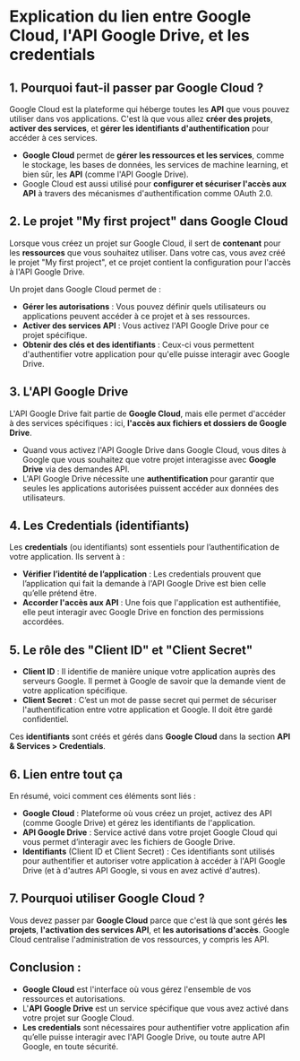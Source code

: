 # Explication du lien entre Google Cloud, l'API Google Drive, et les credentials

## 1. Pourquoi faut-il passer par Google Cloud ?
Google Cloud est la plateforme qui héberge toutes les **API** que vous pouvez utiliser dans vos applications. C'est là que vous allez **créer des projets**, **activer des services**, et **gérer les identifiants d'authentification** pour accéder à ces services.

- **Google Cloud** permet de **gérer les ressources et les services**, comme le stockage, les bases de données, les services de machine learning, et bien sûr, les **API** (comme l'API Google Drive).
- Google Cloud est aussi utilisé pour **configurer et sécuriser l'accès aux API** à travers des mécanismes d'authentification comme OAuth 2.0.

## 2. Le projet "My first project" dans Google Cloud
Lorsque vous créez un projet sur Google Cloud, il sert de **contenant** pour les **ressources** que vous souhaitez utiliser. Dans votre cas, vous avez créé le projet "My first project", et ce projet contient la configuration pour l'accès à l'API Google Drive.

Un projet dans Google Cloud permet de :
- **Gérer les autorisations** : Vous pouvez définir quels utilisateurs ou applications peuvent accéder à ce projet et à ses ressources.
- **Activer des services API** : Vous activez l'API Google Drive pour ce projet spécifique.
- **Obtenir des clés et des identifiants** : Ceux-ci vous permettent d'authentifier votre application pour qu'elle puisse interagir avec Google Drive.

## 3. L'API Google Drive
L'API Google Drive fait partie de **Google Cloud**, mais elle permet d'accéder à des services spécifiques : ici, **l'accès aux fichiers et dossiers de Google Drive**.

- Quand vous activez l'API Google Drive dans Google Cloud, vous dites à Google que vous souhaitez que votre projet interagisse avec **Google Drive** via des demandes API.
- L'API Google Drive nécessite une **authentification** pour garantir que seules les applications autorisées puissent accéder aux données des utilisateurs.

## 4. Les Credentials (identifiants)
Les **credentials** (ou identifiants) sont essentiels pour l’authentification de votre application. Ils servent à :
- **Vérifier l’identité de l’application** : Les credentials prouvent que l’application qui fait la demande à l'API Google Drive est bien celle qu’elle prétend être.
- **Accorder l'accès aux API** : Une fois que l'application est authentifiée, elle peut interagir avec Google Drive en fonction des permissions accordées.

## 5. Le rôle des "Client ID" et "Client Secret"
- **Client ID** : Il identifie de manière unique votre application auprès des serveurs Google. Il permet à Google de savoir que la demande vient de votre application spécifique.
- **Client Secret** : C’est un mot de passe secret qui permet de sécuriser l'authentification entre votre application et Google. Il doit être gardé confidentiel.

Ces **identifiants** sont créés et gérés dans **Google Cloud** dans la section **API & Services > Credentials**.

## 6. Lien entre tout ça
En résumé, voici comment ces éléments sont liés :
- **Google Cloud** : Plateforme où vous créez un projet, activez des API (comme Google Drive) et gérez les identifiants de l'application.
- **API Google Drive** : Service activé dans votre projet Google Cloud qui vous permet d’interagir avec les fichiers de Google Drive.
- **Identifiants** (Client ID et Client Secret) : Ces identifiants sont utilisés pour authentifier et autoriser votre application à accéder à l'API Google Drive (et à d'autres API Google, si vous en avez activé d'autres).

## 7. Pourquoi utiliser Google Cloud ?
Vous devez passer par **Google Cloud** parce que c'est là que sont gérés **les projets**, **l'activation des services API**, et **les autorisations d'accès**. Google Cloud centralise l'administration de vos ressources, y compris les API.

## Conclusion :
- **Google Cloud** est l'interface où vous gérez l'ensemble de vos ressources et autorisations.
- L'**API Google Drive** est un service spécifique que vous avez activé dans votre projet sur Google Cloud.
- **Les credentials** sont nécessaires pour authentifier votre application afin qu’elle puisse interagir avec l'API Google Drive, ou toute autre API Google, en toute sécurité.

